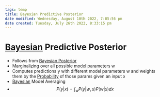 ```yaml
---
tags: temp
title: Bayesian Predictive Posterior
date modified: Wednesday, August 10th 2022, 7:05:56 pm
date created: Tuesday, July 26th 2022, 8:33:15 pm
---
```


# [Bayesian](Bayesian.md) Predictive Posterior
- Follows from [Bayesian Posterior](Bayesian%20Posterior.md)
- Marginalizing over all possible model parameters w
- Computes predictions y with different model parameters w and weights them by the [Probability](Probability.md) of those params given an input x
- [Bayesian](Bayesian.md) Model Averaging
- $$P(y|x) = \int_{w}P(y|w,x)P(w|x)dx$$

